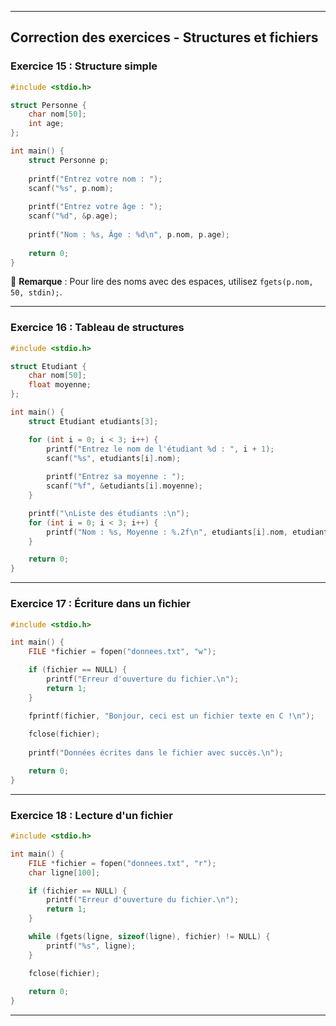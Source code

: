 
---

## **Correction des exercices - Structures et fichiers**

### **Exercice 15 : Structure simple**
```c
#include <stdio.h>

struct Personne {
    char nom[50];
    int age;
};

int main() {
    struct Personne p;
    
    printf("Entrez votre nom : ");
    scanf("%s", p.nom);
    
    printf("Entrez votre âge : ");
    scanf("%d", &p.age);
    
    printf("Nom : %s, Âge : %d\n", p.nom, p.age);
    
    return 0;
}
```

📌 **Remarque** : Pour lire des noms avec des espaces, utilisez `fgets(p.nom, 50, stdin);`.

---

### **Exercice 16 : Tableau de structures**
```c
#include <stdio.h>

struct Etudiant {
    char nom[50];
    float moyenne;
};

int main() {
    struct Etudiant etudiants[3];

    for (int i = 0; i < 3; i++) {
        printf("Entrez le nom de l'étudiant %d : ", i + 1);
        scanf("%s", etudiants[i].nom);
        
        printf("Entrez sa moyenne : ");
        scanf("%f", &etudiants[i].moyenne);
    }

    printf("\nListe des étudiants :\n");
    for (int i = 0; i < 3; i++) {
        printf("Nom : %s, Moyenne : %.2f\n", etudiants[i].nom, etudiants[i].moyenne);
    }

    return 0;
}
```

---

### **Exercice 17 : Écriture dans un fichier**
```c
#include <stdio.h>

int main() {
    FILE *fichier = fopen("donnees.txt", "w");

    if (fichier == NULL) {
        printf("Erreur d'ouverture du fichier.\n");
        return 1;
    }

    fprintf(fichier, "Bonjour, ceci est un fichier texte en C !\n");
    
    fclose(fichier);
    
    printf("Données écrites dans le fichier avec succès.\n");

    return 0;
}
```

---

### **Exercice 18 : Lecture d'un fichier**
```c
#include <stdio.h>

int main() {
    FILE *fichier = fopen("donnees.txt", "r");
    char ligne[100];

    if (fichier == NULL) {
        printf("Erreur d'ouverture du fichier.\n");
        return 1;
    }

    while (fgets(ligne, sizeof(ligne), fichier) != NULL) {
        printf("%s", ligne);
    }

    fclose(fichier);
    
    return 0;
}
```

---
